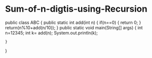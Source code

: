 # Sum-of-n-digtis-using-Recursion
public class ABC {
    public static int add(int n)
    {
        if(n==0)
        {
            return 0;
        }
        return(n%10+add(n/10));
    }
    public static void main(String[] args)
    {
         int n=12345;
int k=      add(n);
System.out.println(k);

    }
    
}

